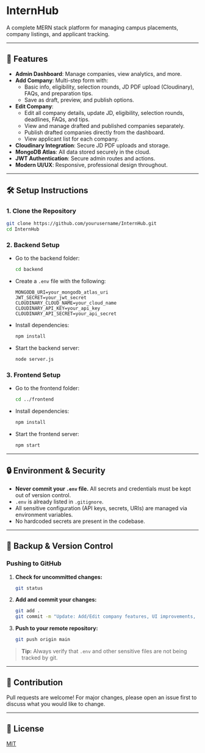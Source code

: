 # InternHub

A complete MERN stack platform for managing campus placements, company listings, and applicant tracking.

---

## 🚀 Features

- **Admin Dashboard**: Manage companies, view analytics, and more.
- **Add Company**: Multi-step form with:
  - Basic info, eligibility, selection rounds, JD PDF upload (Cloudinary), FAQs, and preparation tips.
  - Save as draft, preview, and publish options.
- **Edit Company**: 
  - Edit all company details, update JD, eligibility, selection rounds, deadlines, FAQs, and tips.
  - View and manage drafted and published companies separately.
  - Publish drafted companies directly from the dashboard.
  - View applicant list for each company.
- **Cloudinary Integration**: Secure JD PDF uploads and storage.
- **MongoDB Atlas**: All data stored securely in the cloud.
- **JWT Authentication**: Secure admin routes and actions.
- **Modern UI/UX**: Responsive, professional design throughout.

---

## 🛠️ Setup Instructions

### 1. **Clone the Repository**
```sh
git clone https://github.com/yourusername/InternHub.git
cd InternHub
```

### 2. **Backend Setup**
- Go to the backend folder:
  ```sh
  cd backend
  ```
- Create a `.env` file with the following:
  ```env
  MONGODB_URI=your_mongodb_atlas_uri
  JWT_SECRET=your_jwt_secret
  CLOUDINARY_CLOUD_NAME=your_cloud_name
  CLOUDINARY_API_KEY=your_api_key
  CLOUDINARY_API_SECRET=your_api_secret
  ```
- Install dependencies:
  ```sh
  npm install
  ```
- Start the backend server:
  ```sh
  node server.js
  ```

### 3. **Frontend Setup**
- Go to the frontend folder:
  ```sh
  cd ../frontend
  ```
- Install dependencies:
  ```sh
  npm install
  ```
- Start the frontend server:
  ```sh
  npm start
  ```

---

## 🔒 Environment & Security
- **Never commit your `.env` file.** All secrets and credentials must be kept out of version control.
- `.env` is already listed in `.gitignore`.
- All sensitive configuration (API keys, secrets, URIs) are managed via environment variables.
- No hardcoded secrets are present in the codebase.

---

## 💾 Backup & Version Control

### Pushing to GitHub
1. **Check for uncommitted changes:**
   ```sh
   git status
   ```
2. **Add and commit your changes:**
   ```sh
   git add .
   git commit -m "Update: Add/Edit company features, UI improvements, bugfixes"
   ```
3. **Push to your remote repository:**
   ```sh
   git push origin main
   ```

> **Tip:** Always verify that `.env` and other sensitive files are not being tracked by git.

---

## 🤝 Contribution

Pull requests are welcome! For major changes, please open an issue first to discuss what you would like to change.

---

## 📄 License

[MIT](LICENSE) 